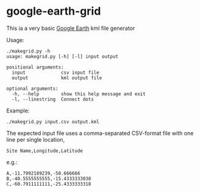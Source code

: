 # google-earth-grid

This ia a very basic [Google Earth](https://earth.google.com/) kml file generator

Usage:

```
./makegrid.py -h
usage: makegrid.py [-h] [-l] input output

positional arguments:
  input             csv input file
  output            kml output file

optional arguments:
  -h, --help        show this help message and exit
  -l, --linestring  Connect dots
```

Example:

```
./makegrid.py input.csv output.kml
```

The expected input file uses a comma-separated CSV-format file with one line per single location,

```
Site Name,Longitude,Latitude
```


e.g.:

```
A,-11.7992189239,-50.666666
B,-40.5555555555,-15.4333333038
C,-60.7911111111,-25.4333333318
```
